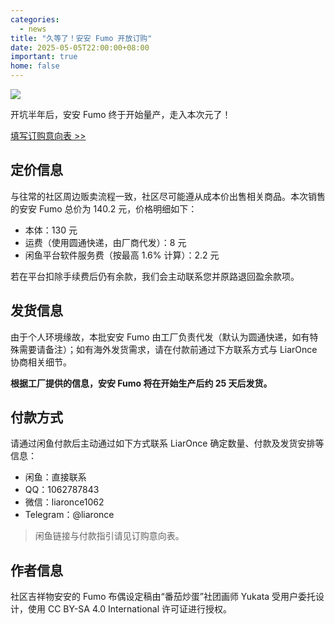 ```yaml
---
categories:
  - news
title: "久等了！安安 Fumo 开放订购"
date: 2025-05-05T22:00:00+08:00
important: true
home: false
---
```

 
![](/assets/news/aosc-fumo.jpg)


开坑半年后，安安 Fumo 终于开始量产，走入本次元了！

[填写订购意向表 >> ](https://f.wps.cn/ksform/w/write/tz8NC0Ls)

## 定价信息

与往常的社区周边贩卖流程一致，社区尽可能遵从成本价出售相关商品。本次销售的安安 Fumo 总价为 140.2 元，价格明细如下：

- 本体：130 元
- 运费（使用圆通快递，由厂商代发）：8 元
- 闲鱼平台软件服务费（按最高 1.6% 计算）：2.2 元

若在平台扣除手续费后仍有余款，我们会主动联系您并原路退回盈余款项。

## 发货信息

由于个人环境缘故，本批安安 Fumo 由工厂负责代发（默认为圆通快递，如有特殊需要请备注）；如有海外发货需求，请在付款前通过下方联系方式与 LiarOnce 协商相关细节。

**根据工厂提供的信息，安安 Fumo 将在开始生产后约 25 天后发货。**

## 付款方式

请通过闲鱼付款后主动通过如下方式联系 LiarOnce 确定数量、付款及发货安排等信息：

- 闲鱼：直接联系
- QQ：1062787843
- 微信：liaronce1062
- Telegram：@liaronce

> 闲鱼链接与付款指引请见订购意向表。

## 作者信息

社区吉祥物安安的 Fumo 布偶设定稿由“番茄炒蛋”社团画师 Yukata 受用户委托设计，使用 CC BY-SA 4.0 International 许可证进行授权。
